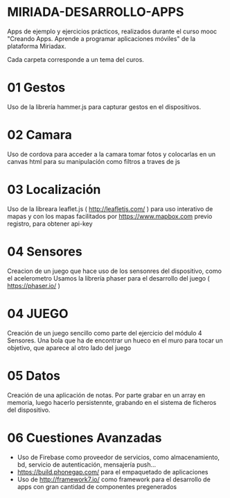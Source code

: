 MIRIADA-DESARROLLO-APPS
=======================

Apps de ejemplo y ejercicios prácticos, realizados durante el curso mooc "Creando Apps. Aprende a programar aplicaciones móviles" de la plataforma Miriadax.

Cada carpeta corresponde a un tema del curos.

01 Gestos
=========
Uso de la librería hammer.js para capturar gestos en el dispositivos.

02 Camara
=========
Uso de cordova para acceder a la camara tomar fotos y colocarlas en un canvas html para su manipulación como filtros a traves de js

03 Localización
===============
Uso de la libreara leaflet.js ( http://leafletjs.com/  ) para uso interativo de mapas y con los mapas
facilitados por https://www.mapbox.com previo registro, para obtener api-key

04 Sensores
===========
Creacion de un juego que hace uso de los sensonres del dispositivo, como el acelerometro
Usamos la librería phaser para el desarrollo del juego ( https://phaser.io/ )

04 JUEGO
========
Creación de un juego sencillo como parte del ejercicio del módulo 4 Sensores. Una bola que ha de encontrar un hueco
en el muro para tocar un objetivo, que aparece al otro lado del juego

05 Datos
===========
Creación de una aplicación de notas. Por parte grabar en un array en memoria, luego hacerlo persistennte, grabando
en el sistema de ficheros del dispositivo.

06 Cuestiones Avanzadas
=======================
* Uso de Firebase como proveedor de servicios, como almacenamiento, bd, servicio de autenticación, mensajería push...
* https://build.phonegap.com/ para el empaquetado de aplicaciones
* Uso de http://framework7.io/ como framework para el desarrollo de apps con gran cantidad de componentes pregenerados
